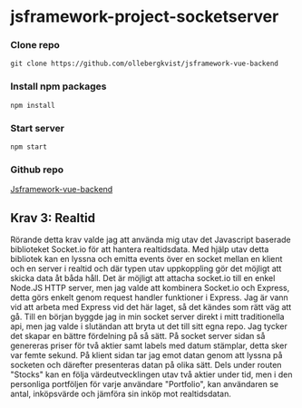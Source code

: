 # jsframework-project-socketserver

### Clone repo

```
git clone https://github.com/ollebergkvist/jsframework-vue-backend
```

### Install npm packages

```
npm install
```

### Start server

```
npm start
```

### Github repo

[Jsframework-vue-backend](https://github.com/ollebergkvist/jsframework-project-socketserver)

## Krav 3: Realtid

Rörande detta krav valde jag att använda mig utav det Javascript baserade biblioteket Socket.io för att hantera realtidsdata. Med hjälp utav detta bibliotek kan en lyssna och emitta events över en socket mellan en klient och en server i realtid och där typen utav uppkoppling gör det möjligt att skicka data åt båda håll. Det är möjligt att attacha socket.io till en enkel Node.JS HTTP server, men jag valde att kombinera Socket.io och Express, detta görs enkelt genom request handler funktioner i Express. Jag är vann vid att arbeta med Express vid det här laget, så det kändes som rätt väg att gå. Till en början byggde jag in min socket server direkt i mitt traditionella api, men jag valde i slutändan att bryta ut det till sitt egna repo. Jag tycker det skapar en bättre fördelning på så sätt. På socket server sidan så genereras priser för två aktier samt labels med datum stämplar, detta sker var femte sekund. På klient sidan tar jag emot datan genom att lyssna på socketen och därefter presenteras datan på olika sätt. Dels under routen "Stocks" kan en följa värdeutvecklingen utav två aktier under tid, men i den personliga portföljen för varje användare "Portfolio", kan användaren se antal, inköpsvärde och jämföra sin inköp mot realtidsdatan.
